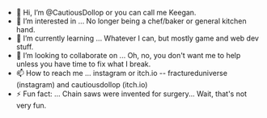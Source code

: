 - 👋 Hi, I’m @CautiousDollop or you can call me Keegan.
- 👀 I’m interested in ... No longer being a chef/baker or general kitchen hand.
- 🌱 I’m currently learning ... Whatever I can, but mostly game and web dev stuff.
- 💞️ I’m looking to collaborate on ... Oh, no, you don't want me to help unless you have time to fix what I break.
- 📫 How to reach me ... instagram or itch.io -- fractureduniverse (instagram) and cautiousdollop (itch.io)
- ⚡ Fun fact: ... Chain saws were invented for surgery... Wait, that's not very fun.
  

<!---
CautiousDollop/CautiousDollop is a ✨ special ✨ repository because its `README.md` (this file) appears on your GitHub profile.
You can click the Preview link to take a look at your changes.
--->
